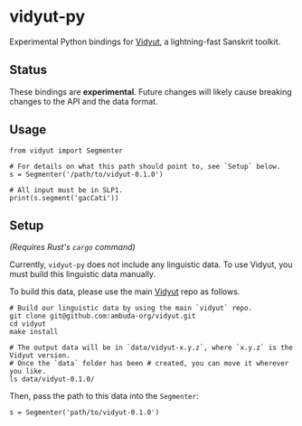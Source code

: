 vidyut-py
=========

Experimental Python bindings for [Vidyut][vidyut], a lightning-fast Sanskrit toolkit.


Status
------

These bindings are **experimental**. Future changes will likely cause breaking
changes to the API and the data format.


Usage
-----

    from vidyut import Segmenter

    # For details on what this path should point to, see `Setup` below.
    s = Segmenter('/path/to/vidyut-0.1.0')

    # All input must be in SLP1.
    print(s.segment('gacCati'))


Setup
-----

*(Requires Rust's `cargo` command)*

Currently, `vidyut-py` does not include any linguistic data. To use Vidyut, you
must build this linguistic data manually.

To build this data, please use the main [Vidyut][vidyut] repo as follows.

    # Build our linguistic data by using the main `vidyut` repo.
    git clone git@github.com:ambuda-org/vidyut.git
    cd vidyut
    make install

    # The output data will be in `data/vidyut-x.y.z`, where `x.y.z` is the Vidyut version.
    # Once the `data` folder has been # created, you can move it wherever you like.
    ls data/vidyut-0.1.0/

Then, pass the path to this data into the `Segmenter`:

    s = Segmenter('path/to/vidyut-0.1.0')


[vidyut]: https://github.com/ambuda-org/vidyut
